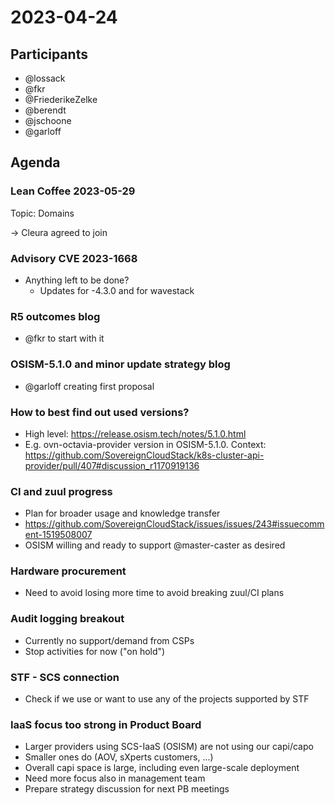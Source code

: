 # 2023-04-24

## Participants
* @lossack
* @fkr
* @FriederikeZelke
* @berendt
* @jschoone
* @garloff

## Agenda

### Lean Coffee 2023-05-29

Topic: Domains

-> Cleura agreed to join

### Advisory CVE 2023-1668
* Anything left to be done?
    * Updates for -4.3.0 and for wavestack

### R5 outcomes blog
* @fkr to start with it 

### OSISM-5.1.0 and minor update strategy blog
* @garloff creating first proposal

### How to best find out used versions?
* High level: https://release.osism.tech/notes/5.1.0.html
* E.g. ovn-octavia-provider version in OSISM-5.1.0.
  Context: https://github.com/SovereignCloudStack/k8s-cluster-api-provider/pull/407#discussion_r1170919136

### CI and zuul progress
* Plan for broader usage and knowledge transfer
* https://github.com/SovereignCloudStack/issues/issues/243#issuecomment-1519508007
* OSISM willing and ready to support @master-caster as desired

### Hardware procurement
* Need to avoid losing more time to avoid breaking zuul/CI plans

### Audit logging breakout
* Currently no support/demand from CSPs
* Stop activities for now ("on hold")

### STF - SCS connection
* Check if we use or want to use any of the projects supported by STF

### IaaS focus too strong in Product Board
* Larger providers using SCS-IaaS (OSISM) are not using our capi/capo
* Smaller ones do (AOV, sXperts customers, ...)
* Overall capi space is large, including even large-scale deployment
* Need more focus also in management team
* Prepare strategy discussion for next PB meetings
